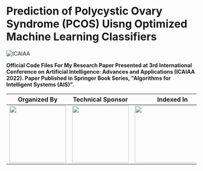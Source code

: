 # Prediction of Polycystic Ovary Syndrome (PCOS) Uisng Optimized Machine Learning Classifiers

![ICAIAA](https://github.com/aryashah2k/Prediction-Of-PCOS-Using-Optimized-ML-Classifiers/blob/main/assets/ICAIAA.PNG)

**Official Code Files For My Research Paper Presented at 3rd International Conference on Artificial Intelligence: Advances and Applications (ICAIAA 2022). Paper Published in Springer Book Series, "Algorithms for Intelligent Systems (AIS)".**

|Organized By|Technical Sponsor|Indexed In|Publisher|
|------------|-----------------|----------|---------|
|<img src="https://github.com/aryashah2k/Prediction-Of-PCOS-Using-Optimized-ML-Classifiers/blob/main/assets/OC.PNG" height="150px" width="150px">|<img src="https://github.com/aryashah2k/Prediction-Of-PCOS-Using-Optimized-ML-Classifiers/blob/main/assets/SCRS.PNG" height="150px" width="150px">|<img src="https://github.com/aryashah2k/Prediction-Of-PCOS-Using-Optimized-ML-Classifiers/blob/main/assets/zbmath.PNG" height="150px" width="200px">|<img src="https://github.com/aryashah2k/Prediction-Of-PCOS-Using-Optimized-ML-Classifiers/blob/main/assets/Springer.PNG" height="150px" width="200px">|
